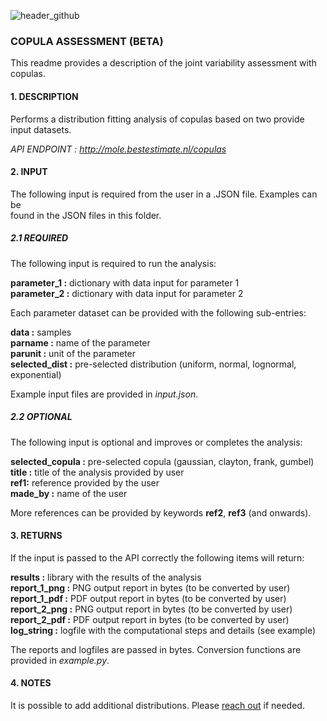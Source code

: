 ![header_github](https://bestestimate.nl/images/header_github.png)

### **COPULA ASSESSMENT (BETA)**

This readme provides a description of the joint variability assessment with copulas.

#### **1. DESCRIPTION**

Performs a distribution fitting analysis of copulas based on two provide input
datasets.

*API ENDPOINT : http://mole.bestestimate.nl/copulas*

#### **2. INPUT**

The following input is required from the user in a .JSON file. Examples can be   
found in the JSON files in this folder.

##### **2.1 REQUIRED**

The following input is required to run the analysis:

**parameter_1 :**  dictionary with data input for parameter 1  
**parameter_2 :**  dictionary with data input for parameter 2

Each parameter dataset can be provided with the following sub-entries:

**data :**  samples   
**parname :**  name of the parameter   
**parunit :**  unit of the parameter   
**selected_dist :** pre-selected distribution (uniform, normal, lognormal, exponential)     

Example input files are provided in *input.json*.

##### **2.2 OPTIONAL**

The following input is optional and improves or completes the analysis:

**selected_copula :** pre-selected copula (gaussian, clayton, frank, gumbel)   
**title :** title of the analysis provided by user     
**ref1:** reference provided by the user  
**made_by :** name of the user  

More references can be provided by keywords **ref2**, **ref3** (and onwards).

#### **3. RETURNS**

If the input is passed to the API correctly the following items will return:

**results :** library with the results of the analysis   
**report_1_png :** PNG output report in bytes (to be converted by user)   
**report_1_pdf :** PDF output report in bytes (to be converted by user)   
**report_2_png :** PNG output report in bytes (to be converted by user)   
**report_2_pdf :** PDF output report in bytes (to be converted by user)   
**log_string :** logfile with the computational steps and details (see example)

The reports and logfiles are passed in bytes. Conversion functions are provided in *example.py*.

#### **4. NOTES**

It is possible to add additional distributions. Please [reach out](https://bestestimate.nl/menu_reach_out.html) if needed.
